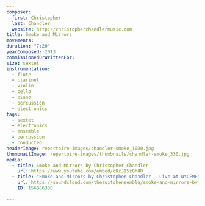```yaml
---
composer:
  first: Christopher
  last: Chandler
  website: http://christopherchandlermusic.com
title: Smoke and Mirrors
movements:
duration: "7:20"
yearComposed: 2013
commissionedOrWrittenFor:
size: sextet
instrumentation:
  - flute
  - clarinet
  - violin
  - cello
  - piano
  - percussion
  - electronics
tags:
  - sextet
  - electronics
  - ensemble
  - percussion
  - conducted
headerImage: repertoire-images/chandler-smoke_1000.jpg
thumbnailImage: repertoire-images/thumbnails/chandler-smoke_330.jpg
media:
  - title: Smoke and Mirrors by Christopher Chandler    
    url: https://www.youtube.com/embed/cKzJI5zQh40
  - title: "Smoke and Mirrors by Christopher Chandler - Live at NYCEMF"
    url: https://soundcloud.com/theswitchensemble/smoke-and-mirrors-by-christopher-chandler
    ID: 156386338

---
```

